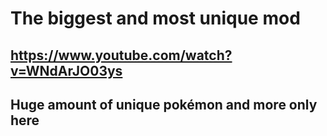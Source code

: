 # The biggest and most unique mod
## https://www.youtube.com/watch?v=WNdArJO03ys

## Huge amount of unique pokémon and more only here
